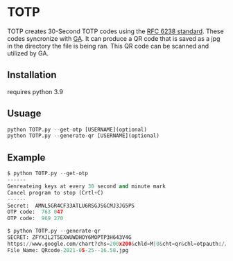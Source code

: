 # TOTP
TOTP creates 30-Second TOTP codes using the [RFC 6238 standard](https://datatracker.ietf.org/doc/html/rfc6238). These codes syncronize with [GA](https://github.com/google/google-authenticator). It can produce a QR code that is saved as a jpg in the directory the file is being ran. This QR code can be scanned and utilized by GA. 

## Installation 

requires python 3.9

## Usuage 

```python
python TOTP.py --get-otp [USERNAME](optional)
python TOTP.py --generate-qr [USERNAME](optional)
```

## Example 

```python
$ python TOTP.py --get-otp
------ 
Genreateing keys at every 30 second and minute mark
Cancel program to stop (Crtl+C)
------
Secret:  AMNL5GR4CF33ATLU6RSGJSGCMJ3JG5PS
OTP code:  763 047
OTP code:  969 270
```

```python
$ python TOTP.py --generate-qr
SECRET: ZFYXJL2T5EXWUWDHOY6MOPTP3H643V4G
https://www.google.com/chart?chs=200x200&chld=M|0&cht=qr&chl=otpauth://totp/Secure%20App%20%28User%20Name%20N%2FA%29?secret=ZFYXJL2T5EXWUWDHOY6MOPTP3H643V4G&issuer=Secure%20App
File Name: QRcode-2021-05-25--16.58.jpg
```

